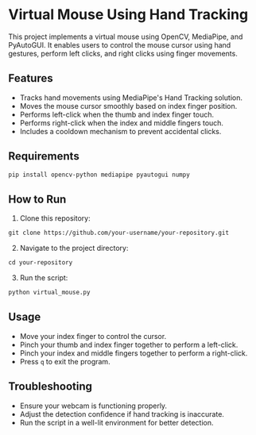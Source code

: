 # Virtual Mouse Using Hand Tracking

This project implements a virtual mouse using OpenCV, MediaPipe, and PyAutoGUI. It enables users to control the mouse cursor using hand gestures, perform left clicks, and right clicks using finger movements.

## Features
- Tracks hand movements using MediaPipe's Hand Tracking solution.
- Moves the mouse cursor smoothly based on index finger position.
- Performs left-click when the thumb and index finger touch.
- Performs right-click when the index and middle fingers touch.
- Includes a cooldown mechanism to prevent accidental clicks.

## Requirements
```html
pip install opencv-python mediapipe pyautogui numpy
```

## How to Run
1. Clone this repository:
```html
git clone https://github.com/your-username/your-repository.git
```
2. Navigate to the project directory:
```html
cd your-repository
```
3. Run the script:
```html
python virtual_mouse.py
```

## Usage
- Move your index finger to control the cursor.
- Pinch your thumb and index finger together to perform a left-click.
- Pinch your index and middle fingers together to perform a right-click.
- Press `q` to exit the program.

## Troubleshooting
- Ensure your webcam is functioning properly.
- Adjust the detection confidence if hand tracking is inaccurate.
- Run the script in a well-lit environment for better detection.


